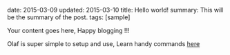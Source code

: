 date: 2015-03-09
updated: 2015-03-10
title: Hello world!
summary: This will be the summary of the post.
tags: [sample]


Your content goes here, Happy blogging !!!

Olaf is super simple to setup and use, Learn handy commands [here](http://olaf.com)
